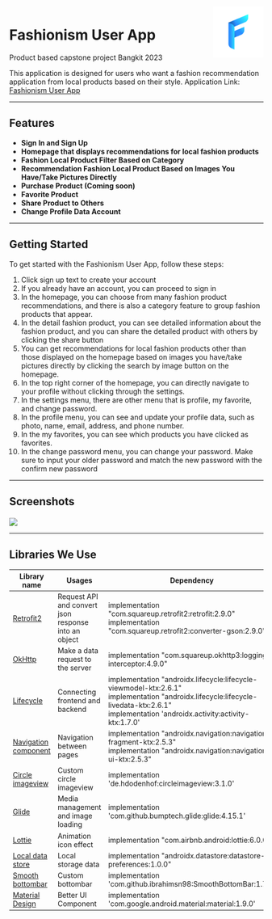 <img src="https://raw.githubusercontent.com/Fashionism-Bangkit-Capstone/Fashionism-Mobile-Development/Fashionism-UMKM-App/app/src/main/ic_launcher_new-playstore.png" width="100" height="100" align="right" />

# Fashionism User App
Product based capstone project Bangkit 2023

This application is designed for users who want a fashion recommendation application from local products based on their style.
Application Link: [Fashionism User App](https://drive.google.com/file/d/1xYwQzvmzFEb1S5y_8sLwMI_5fbYZJARK/view?usp=sharing)

---

## Features

- **Sign In and Sign Up** 
- **Homepage that displays recommendations for local fashion products** 
- **Fashion Local Product Filter Based on Category**
- **Recommendation Fashion Local Product Based on Images You Have/Take Pictures Directly**
- **Purchase Product (Coming soon)**
- **Favorite Product**
- **Share Product to Others**
- **Change Profile Data Account** 

---

## Getting Started

To get started with the Fashionism User App, follow these steps:

1. Click sign up text to create your account
2. If you already have an account, you can proceed to sign in
3. In the homepage, you can choose from many fashion product recommendations, and there is also a category feature to group fashion products that appear.
4. In the detail fashion product, you can see detailed information about the fashion product, and you can share the detailed product with others by clicking the share button
5. You can get recommendations for local fashion products other than those displayed on the homepage based on images you have/take pictures directly by clicking the search by image button on the homepage.
6. In the top right corner of the homepage, you can directly navigate to your profile without clicking through the settings.
7. In the settings menu, there are other menu that is profile, my favorite, and change password.
8. In the profile menu, you can see and update your profile data, such as photo, name, email, address, and phone number.
9. In the my favorites, you can see which products you have clicked as favorites.
10. In the change password menu, you can change your password. Make sure to input your older password and match the new password with the confirm new password

---

## Screenshots
<img src="https://github.com/Fashionism-Bangkit-Capstone/Fashionism-Mobile-Development/assets/97342935/80f6b890-7357-497e-8614-e8ec4dab7462" align="center" />

---

## Libraries We Use

| Library name  | Usages        | Dependency    |
| ------------- | ------------- | ------------- |
| [Retrofit2](https://square.github.io/retrofit/) | Request API and convert json response into an object | implementation "com.squareup.retrofit2:retrofit:2.9.0" <br> implementation "com.squareup.retrofit2:converter-gson:2.9.0" |
| [OkHttp](https://square.github.io/okhttp/) | Make a data request to the server | implementation "com.squareup.okhttp3:logging-interceptor:4.9.0" |
| [Lifecycle](https://developer.android.com/jetpack/androidx/releases/lifecycle?hl=id) | Connecting frontend and backend | implementation "androidx.lifecycle:lifecycle-viewmodel-ktx:2.6.1" <br> implementation "androidx.lifecycle:lifecycle-livedata-ktx:2.6.1" <br> implementation 'androidx.activity:activity-ktx:1.7.0' |
| [Navigation component](https://developer.android.com/guide/navigation)| Navigation between pages | implementation "androidx.navigation:navigation-fragment-ktx:2.5.3" <br> implementation "androidx.navigation:navigation-ui-ktx:2.5.3" |
| [Circle imageview](https://github.com/hdodenhof/CircleImageView)| Custom circle imageview | implementation 'de.hdodenhof:circleimageview:3.1.0' |
| [Glide](https://github.com/bumptech/glide)| Media management and image loading  | implementation 'com.github.bumptech.glide:glide:4.15.1' |
| [Lottie](https://github.com/airbnb/lottie-android)| Animation icon effect | implementation "com.airbnb.android:lottie:6.0.0" |
| [Local data store](https://developer.android.com/topic/libraries/architecture/datastore)| Local storage data | implementation "androidx.datastore:datastore-preferences:1.0.0" |
| [Smooth bottombar](https://github.com/ibrahimsn98/SmoothBottomBar)| Custom bottombar  | implementation 'com.github.ibrahimsn98:SmoothBottomBar:1.7.9' |
| [Material Design](https://github.com/material-components/material-components-android) | Better UI Component | implementation 'com.google.android.material:material:1.9.0' |
